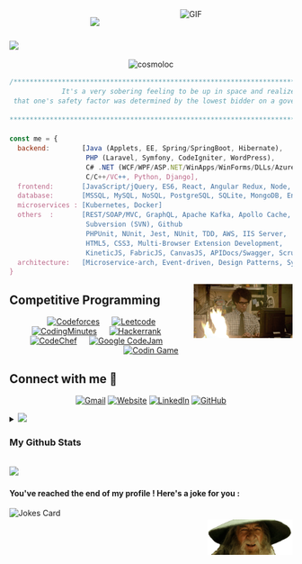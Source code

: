 <!--
**cosmoloc/cosmoloc** is a ✨ _special_ ✨ repository because its `README.md` (this file) appears on your GitHub profile.

Here are some ideas to get you started:

- 🔭 I’m currently working on ...
- 🌱 I’m currently learning ...
- 👯 I’m looking to collaborate on ...
- 🤔 I’m looking for help with ...
- 💬 Ask me about ...
- 📫 How to reach me: ...
- 😄 Pronouns: ...
- ⚡ Fun fact: ...
-->
<!--h3 align="center">
  Hi I'm Sanchi Varma
  <img src="https://media.giphy.com/media/hvRJCLFzcasrR4ia7z/giphy.gif" width="28">
</h3-->
<img align="right" alt="GIF" style="width: 200px;max-width: 100%;float: right;" src="https://miro.medium.com/max/1600/0*K2WLMTExLyida7OR.gif"/>

<p align="center">
  <a href="https://github.com/cosmoloc/readme-typing-svg"><img src="https://readme-typing-svg.herokuapp.com/?&multiline=true&lines=Hi+I'm+Sanchi+Varma+%F0%9F%91%8B;I'm+a+Full+Stack+Software+Engineer&font=Fira%20Code&center=true&color=0C9622&vCenter=true&size=15" style="max-width: 100%;height: 65px;"></a>
</p>

<!-- p align="center">
  <a href="https://github.com/DenverCoder1/readme-typing-svg"><img src="https://readme-typing-svg.herokuapp.com/?lines=I+am+Sanchi+Varma;Full+Stack+Software+Engineer;&center=true&width=500&height=50"></a>
</p -->


<!-- I'm  [![Linkedin: sanchi-varma](https://img.shields.io/badge/-Sanchi_Varma-blue?style=flat-square&logo=Linkedin&logoColor=white&link=https://www.linkedin.com/in/sanchi-varma/)](https://www.linkedin.com/in/sanchi-varma/)
Full Stack Software Development Enginner @ Wayfair -->
### 

<img src="https://user-images.githubusercontent.com/73097560/115834477-dbab4500-a447-11eb-908a-139a6edaec5c.gif">
<p align="center"> 
	<img src="https://komarev.com/ghpvc/?username=cosmoloc&label=Profile%20views&color=0e75b6&style=plastic" alt="cosmoloc" /> 
</p>

```javascript
/****************************************************************************************
             It's a very sobering feeling to be up in space and realize 
 that one's safety factor was determined by the lowest bidder on a government contract.
                                                                        - Alan Shephard
*****************************************************************************************/

const me = {
  backend:        [Java (Applets, EE, Spring/SpringBoot, Hibernate),
                   PHP (Laravel, Symfony, CodeIgniter, WordPress),
                   C# .NET (WCF/WPF/ASP.NET/WinApps/WinForms/DLLs/Azure/Crystal Reports), 
                   C/C++/VC++, Python, Django],
  frontend:       [JavaScript/jQuery, ES6, React, Angular Redux, Node, Nginx],
  database:       [MSSQL, MySQL, NoSQL, PostgreSQL, SQLite, MongoDB, Entity Framework, LINQ, Laravel-Eloquent],
  microservices : [Kubernetes, Docker]
  others  :       [REST/SOAP/MVC, GraphQL, Apache Kafka, Apollo Cache,
                   Subversion (SVN), Github
                   PHPUnit, NUnit, Jest, NUnit, TDD, AWS, IIS Server,
                   HTML5, CSS3, Multi-Browser Extension Development,
                   KineticJS, FabricJS, CanvasJS, APIDocs/Swagger, Scrum, Agile Methodology], 
  architecture:   [Microservice-arch, Event-driven, Design Patterns, System Design]
}
```
<!-- ## 👀 My Competitive Programming Profiles

<p align="center">
  <a href="https://codeforces.com/profile/7oSkaaa"><img src="https://img.icons8.com/external-tal-revivo-shadow-tal-revivo/50/000000/external-codeforces-programming-competitions-and-contests-programming-community-logo-shadow-tal-revivo.png" alt="Code Forces"/></a>
	<a href="https://leetcode.com/7oSkaa/"><img src="https://img.icons8.com/external-tal-revivo-shadow-tal-revivo/50/000000/external-level-up-your-coding-skills-and-quickly-land-a-job-logo-shadow-tal-revivo.png" alt="LeetCode"/></a>
	<a href="https://atcoder.jp/users/ahmed_7oSkaa"><img src="https://i.ibb.co/Q9WSjDB/logo.png" alt="AtCoder"/></a>
	<a href="https://www.codechef.com/users/ahmed_7oskaa"><img src="https://img.icons8.com/color/50/000000/codechef.png" alt="Code Chef"/></a>
	<a href="https://icpc.global/ICPCID/IW0X0CTD0ZV9"><img src="https://i.ibb.co/6J0r7rW/Daco-5610880.png" alt="ICPC Global"/></a>     
	<a href="https://www.codingame.com/profile/e5e56c7585fda3b457056b85180a4d636850344" ><img src="https://i.ibb.co/1MRppTC/codingame-1.png" alt="Codingame" width="100" height="50">
</p> -->

<img  align="right" style="max-width: 100%;display: block;width: 35%;margin: auto;float: right;" src="Images/itcrowd.gif"/>

## Competitive Programming
<p align="center">
  &emsp;
    <a href="#"><img alt = "Codeforces" src="https://img.shields.io/badge/codeforces%20-%231F8ACB.svg?style=plastic&logo=codeforces&logoColor=white" /></a>	
  &emsp;
    <a href="#"><img alt = "Leetcode" src="https://img.shields.io/badge/leetcode%20-%23FFA116.svg?style=plastic&logo=leetcode&logoColor=black" /></a>
  &emsp;
    <a href="#"><img alt = "CodingMinutes" src="https://img.shields.io/badge/-codingminutes-orange?style=plastic&logo=codingminutes&logoColor=black" /></a>
  &emsp;
    <a href="#"><img alt = "Hackerrank" src="https://img.shields.io/badge/hackerrank-%232EC866.svg?style=plastic&logo=hackerrank&logoColor=white" /></a>
  &emsp;
    <a href="#"><img alt = "CodeChef" src="https://img.shields.io/badge/codechef-%235B4638.svg?style=plastic&logo=codechef&logoColor=white" /></a>
  &emsp;
    <a href="#"><img alt = "Google CodeJam" src="https://img.shields.io/badge/google-%234285F4.svg?style=plastic&logo=google&logoColor=white" /></a>
  &emsp;
    <a href="#"><img alt = "Codin Game" src="https://img.shields.io/badge/codingame-%23F2BB13.svg?&style=plastic&logo=codingame&logoColor=black" /></a>
</p>

## Connect with me 📩
<p align="center">
	<a href="mailto:emailsanchi@gmail.com"><img img src="https://img.shields.io/badge/gmail-%23EA4335.svg?style=plastic&logo=gmail&logoColor=white" alt="Gmail"/></a>
	<a href="https://sanchivarma.com"><img src="https://img.shields.io/badge/website-%23.svg" alt="Website"/></a>
	<a href="https://www.linkedin.com/in/sanchi-varma/"><img src="https://img.shields.io/badge/linkedin-%230A66C2.svg?style=plastic&logo=linkedin&logoColor=white" alt="LinkedIn"/></a>
	<a href="https://github.com/cosmoloc"><img src="https://img.shields.io/badge/github-%23181717.svg?style=plastic&logo=github&logoColor=white" alt="GitHub"/></a>
</p>

<details>
<summary>
	<img src="https://media.giphy.com/media/iY8CRBdQXODJSCERIr/giphy.gif" width="30px">
	<h3> My Github Stats </h3>
</summary>
	
<!-- ![Cosmoloc's github stats](https://github-readme-stats.vercel.app/api?username=cosmoloc&show_icons=true&theme=dark)
<img src="https://github-readme-streak-stats.herokuapp.com/?user=cosmoloc&theme=tokyonight" alt="mystreak"/><br/>
![Cosmoloc's Top Langs](https://github-readme-stats.vercel.app/api/top-langs/?username=cosmoloc&theme=dark&layout=compact) -->

<!-- Projects I am currently working on
<summary>
  Projects I am currently working on
</summary>
  
<br />
[![ReadMe Card](https://github-readme-stats.vercel.app/api/pin/?username=cosmoloc&repo=TEST-Repo)](https://github.com/cosmoloc/TEstJava)>
<br />
</details>
End of projects I'm Working On -->

	
	
<img src="https://raw.githubusercontent.com/cosmoloc/cosmoloc-summary-cards/master/profile-summary-card-output/nord_dark/0-profile-details.svg"/>
<img src="https://raw.githubusercontent.com/cosmoloc/cosmoloc-summary-cards/master/profile-summary-card-output/nord_dark/1-repos-per-language.svg"/><img src="https://raw.githubusercontent.com/cosmoloc/cosmoloc-summary-cards/master/profile-summary-card-output/nord_dark/2-most-commit-language.svg"/>
<img src="https://raw.githubusercontent.com/cosmoloc/cosmoloc-summary-cards/master/profile-summary-card-output/nord_dark/3-stats.svg"/><img src="https://raw.githubusercontent.com/cosmoloc/cosmoloc-summary-cards/master/profile-summary-card-output/nord_dark/4-productive-time.svg"/>
	


<!-- 
[![](https://raw.githubusercontent.com/cosmoloc/cosmoloc-summary-cards/master/profile-summary-card-output/nord_dark/0-profile-details.svg)](https://github.com/vn7n24fzkq/github-profile-summary-cards)
[![](https://raw.githubusercontent.com/cosmoloc/cosmoloc-summary-cards/master/profile-summary-card-output/nord_dark/1-repos-per-language.svg)](https://github.com/vn7n24fzkq/github-profile-summary-cards) [![](https://raw.githubusercontent.com/cosmoloc/cosmoloc-summary-cards/master/profile-summary-card-output/nord_dark/2-most-commit-language.svg)](https://github.com/vn7n24fzkq/github-profile-summary-cards)
[![](https://raw.githubusercontent.com/cosmoloc/cosmoloc-summary-cards/master/profile-summary-card-output/nord_dark/3-stats.svg)](https://github.com/vn7n24fzkq/github-profile-summary-cards) [![](https://raw.githubusercontent.com/cosmoloc/cosmoloc-summary-cards/master/profile-summary-card-output/nord_dark/4-productive-time.svg)](https://github.com/vn7n24fzkq/github-profile-summary-cards)
-->

</details>
<!-- details>
<summary>
	<h4>Achievements</h4>
</summary>
<a href="https://github.com/ryo-ma/github-profile-trophy">
    <img alt="github trophies" src="https://github-profile-trophy.vercel.app/?username=cosmoloc&theme=darkhub&no-frame=true&column=7">
</a>
</details -->
<br/>


<!-- [![My github activity graph](https://activity-graph.herokuapp.com/graph?username=cosmoloc&theme=react-dark)](https://github.com/ashutosh00710/github-readme-activity-graph) -->

<img src="https://activity-graph.herokuapp.com/graph?username=cosmoloc&theme=react-dark"/>

<!-- ## :trophy: Git profile Trophies

<p align="center"> <a href="https://github.com/ryo-ma/github-profile-trophy"><img src="https://github-profile-trophy.vercel.app/?username=cosmoloc&layout=compact&theme=algolia" alt="cosmoloc" /></a> </p>

<a href="https://www.youtube.com/watch?v=dQw4w9WgXcQ"><img src="https://user-images.githubusercontent.com/73097560/115834477-dbab4500-a447-11eb-908a-139a6edaec5c.gif"></a> -->

<br/>
<h4> You've reached the end of my profile ! Here's a joke for you : </h4>
<img  align="right" style="max-width: 100%;display: block;width: 30%;float: right;margin-top: 20px;" src="Images/gandalf_laugh.gif"/>
<img align="left" src="https://readme-jokes.vercel.app/api" alt="Jokes Card" />

